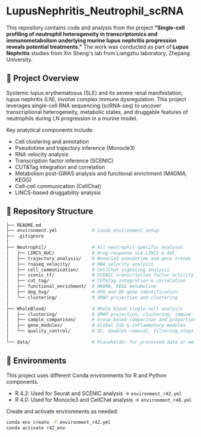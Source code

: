 # LupusNephritis_Neutrophil_scRNA

This repository contains code and analysis from the project **"Single-cell profiling of neutrophil heterogeneity in transcriptomics and immunometabolism underlying murine lupus nephritis progression reveals potential treatments."** The work was conducted as part of **Lupus Nephritis** studies from Xin Sheng's lab from Liangzhu laboratory, Zhejiang University.

## 🔬 Project Overview

Systemic lupus erythematosus (SLE) and its severe renal manifestation, lupus nephritis (LN), involve complex immune dysregulation. This project leverages single-cell RNA sequencing (scRNA-seq) to uncover transcriptional heterogeneity, metabolic states, and druggable features of neutrophils during LN progression in a murine model.

Key analytical components include:
- Cell clustering and annotation
- Pseudotime and trajectory inference (Monocle3)
- RNA velocity analysis
- Transcription factor inference (SCENIC)
- CUT&Tag integration and correlation
- Metabolism post-GWAS analysis and functional enrichment (MAGMA, KEGG)
- Cell-cell communication (CellChat)
- LINCS-based druggability analysis

## 📁 Repository Structure

```bash
├── README.md
├── environment.yml             # Conda environment setup
├── .gitignore
│
├── Neutrophil/                 # All neutrophil-specific analyses
│   ├── LINCS_AUC/              # Drug response via LINCS & AUC
│   ├── trajectory_analysis/    # Monocle3 pseudotime and gene trends
│   ├── rnaseq_velocity/        # RNA velocity analysis
│   ├── cell_communication/     # CellChat signaling analysis
│   ├── scenic_tf/              # SCENIC transcription factor activity
│   ├── cut_tag/                # CUT&Tag integration & correlation
│   ├── functional_enrichment/  # MAGMA, KEGG metabolism
│   ├── deg_hvg/                # HVG and DE gene identification
│   └── clustering/             # UMAP projection and clustering
│
├── WholeBlood/                 # Whole blood single-cell analysis
│   ├── clustering/             # UMAP projection, clustering, immune landscape
│   ├── sample_comparison/      # Group-based comparison and proportions
│   ├── gene_modules/           # Global ISG & inflammatory modules
│   └── quality_control/        # QC, doublet removal, filtering steps
│
└── data/                       # Placeholder for processed data or metadata
```

## 🔧 Environments

This project uses different Conda environments for R and Python components.

- R 4.2: Used for Seurat and SCENIC analysis → `environment_r42.yml`
- R 4.0: Used for Monocle3 and CellChat analysis → `environment_r40.yml`

Create and activate environments as needed:

```bash
conda env create -f environment_r42.yml
conda activate r42_env
```
